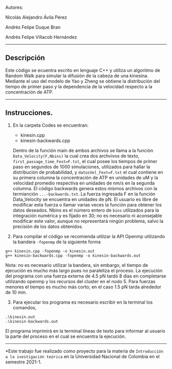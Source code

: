 
Autores: 

   Nicolás Alejandro Ávila Pérez

   Andrés Felipe Duque Bran

   Andrés Felipe Villacob Hernández

***

## Descripción
Este código se ecuentra escrito en lenguaje C++ y utiliza un algoritmo de Random Walk para simular la difusión de la cabeza de una kinesina. Mediante el uso del modelo de Yao y Zheng se obtiene la distribución del tiempo de primer paso y la dependencia de la velocidad respecto a la concentración de ATP.

***
## Instrucciones.
  1. En la carpeta Codes se encuentran:
  
      * kinesin.cpp
      * kinesin-backwards.cpp

      Dentro de la función main de ambos archivos se llama a la función ``Data_Velocity(F,Nbins)`` la cual crea dos archvivos de texto, ``first_passage_time_Fext=F.txt``, el cual posee los tiempos de primer paso en segundos de 1000 simulaciones, utilizados para hallar la distribución de probabilidad, y ``datosVel_Fext=F.txt`` el cual contiene en su primera columna la concentración de ATP en unidades de uM y la velocidad promedio respectiva en unidades de nm/s en la segunda columna. El código backwards genera estos mismos archivos con la termianción ``...-backwards.txt``. La fuerza ingresada F en la función Data_Velocity se encuentra en unidades de pN. El usuario es libre de modificar esta fuerza o llamar varias veces la función para obtener los datos deseados. Nbins es el número entero de ``bins`` utilizados para la integración numérica y es fijado en 30; no es necesario ni aconsejable modificar este valor, aunque no representará ningún problema, salvo la precisión de los datos obtenidos. 
  
  2. Para compilar el código se recomienda utilizar la API Openmp utilizando la bandera  ``-fopenmp`` de la siguiente forma 
 
    g++ kinesin.cpp -fopenmp -o kinesin.out
    g++ kinesin-backwards.cpp -fopenmp -o kinesin-backwards.out

   Nota: no es necesario utilizar la bandera, sin embargo, el tiempo de ejecución es mucho más largo pues no paraleliza el proceso. La ejecución del programa con una fuerza externa de 4.5 pN tardó 8 días en completarse utilizando openmp y los recursos del cluster en el nodo 5. Para fuerzas menores el tiempo es mucho más corto; en el caso 1.5 pN tarda alrededor de 10 min.
      
  
  3. Para ejecutar los programa es necesario escribir en la terminal los comandos,

    .\kinesin.out
    .\kinesin-backwards.out
  
   El programa imprimirá en la terminal líneas de texto para informar al usuario la parte del proceso en el cual se encuentra la ejecución.
 
  
*** 

*Este trabajo fue realizado como proyecto para la materia de ``Introducción a la ivestigación teórica`` en la Universidad Nacional 
de Colombia en el semestre 2021-1. 
